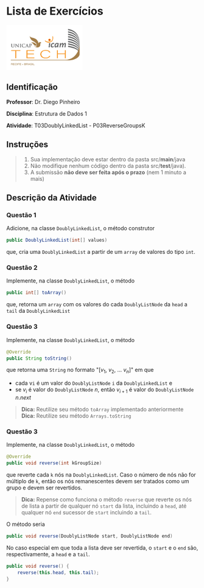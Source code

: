 # Lista de Exercícios
<img src="../../assets/images/Unicap_Icam_Tech-01.png" alt="drawing" width="200"/>

## Identificação
**Professor**: Dr. Diego Pinheiro

**Disciplina**: Estrutura de Dados 1

**Atividade**: T03DoublyLinkedList - P03ReverseGroupsK

## Instruções 
> 1. Sua implementação deve estar dentro da pasta src/**main**/java 
> 2. Não modifique nenhum código dentro da pasta src/**test**/java).
> 3. A submissão **não deve ser feita após o prazo** (nem 1 minuto a mais)

## Descrição da Atividade

### Questão 1
Adicione, na classe `DoublyLinkedList`, o método construtor

```java
public DoublyLinkedList(int[] values)
```
que, cria uma `DoublyLinkedList` a partir de um `array` de valores do tipo `int`. 


### Questão 2
Implemente, na classe `DoublyLinkedList`, o método  

```java
public int[] toArray()
```
que, retorna um `array` com os valores do cada `DoublyListNode` da `head` a `tail` da `DoublyLinkedList`



### Questão 3
Implemente, na classe `DoublyLinkedList`, o método  
```java
@Override
public String toString()
```

que retorna uma `String` no formato "[$v_1$, $v_2$, ... $v_n$]" em que 
- cada v`i` é um valor do `DoublyListNode` `i` da `DoublyLinkedList` e 
- se $v_i$ é valor do  `DoublyListNode` $n$, então $v_{i+1}$ é valor do  `DoublyListNode` $n.next$ 

> **Dica:** Reutilize seu método `toArray` implementado anteriormente
> **Dica:** Reutilize seu método `Arrays.toString` 

### Questão 3
Implemente, na classe `DoublyLinkedList`, o método  
```java
@Override
public void reverse(int kGroupSize)
```

que reverte cada `k` nós na `DoublyLinkedList`. Caso o número de nós não for múltiplo de `k`, então os nós remanescentes devem ser tratados como um grupo e devem ser revertidos.

> **Dica:** Repense como funciona o método `reverse` que reverte os nós de lista a partir de qualquer nó `start` da lista, incluindo a `head`, até qualquer nó `end` sucessor de `start` incluindo a `tail`. 

O método seria 
```java
public void reverse(DoublyListNode start, DoublyListNode end)
```

No caso especial em que toda a lista deve ser revertida, o `start` e o `end` são, respectivamente, a `head` e a `tail`.
```java
public void reverse() {
    reverse(this.head, this.tail);
}
